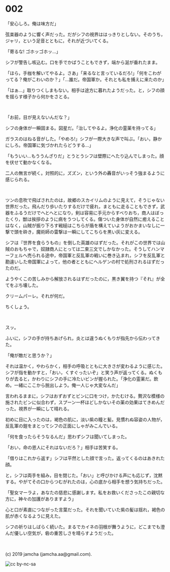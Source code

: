 

# 002

「安心しろ。俺は味方だ」

弦楽器のように響く声だった。だがシフの視界ははっきりとしない。そのうち，ジャリ，という足音とともに，それが近づいてくる。

「寄るな! ゴホッゴホッ…」

シフが警告し咳込む。口を手でかばうこともできず，端から涎が垂れたまま。

「ほら，手枷を解いてやるよ。さあ」「来るなと言っているだろ!」「何をこわがってる？俺がこわいのか？」「…誰だ。帝国軍か。それとも私を捕えに来たのか」

「はぁ…」取りつくしまもない。相手は途方に暮れたようだった。と，シフの顔を揺らす様子から何かをさとる。

<br>

「お前，目が見えないんだな？」

シフの身体が一瞬固まる。図星だ。「治してやるよ。浄化の霊薬を持ってる」

ガラスのはねる音がした。「やめろ!」シフが一際大きな声で叫ぶ。「おい，静かにしろ。帝国軍に気づかれたらどうする…」

「もういい…もううんざりだ」とうとうシフは壁際にへたり込んでしまった。顔を伏せて動かなくなる。

二人の無言が続く。対照的に，ズズン，という外の轟音がいっそう強まるように感じられる。

<br>

ツンの息吹で飛ばされたのは，故郷のスカイリムのように見えて，そうじゃない世界だった。飛んだり歩いたりするだけで疲れ，まともに走ることもできず，武器をふるうだけでへとへとになり，剣は容易に手元からすべりおち，商人はぼったくり，獣は挨拶のように病をうつしてくる。傷ついた身体が自然に癒えることはなく，山賊が振り下ろす戦槌はこちらが盾を構えていようがおかまいなしに一撃で頭を砕き，魔術師の雷撃は一瞬にしてこちらを黒い灰に変える。

シフは『世界を食らうもの』を倒した英雄のはずだった。それがこの世界では山賊のおもちゃで，奴隷商人にとっては二束三文でしかなかった。そうしてハンマーフェルへ売られる途中，帝国軍と反乱軍の戦いに巻き込まれ，シフを反乱軍と勘違いした帝国軍によって，他の者とともにヘルゲンの村で処刑されるはずだったのだ。

ようやくこの苦しみから解放されるはずだったのに，黒き翼を持つ『それ』が全てをぶち壊した。

クリームパーレ。それが何だ。

ちくしょう。

<br>

スッ。

ふいに，シフの手が持ちあげられ，炎とは違うぬくもりが指先から伝わってきた。

「俺が敵だと思うか？」

それは温かく，やわらかく，相手の呼吸とともに大きさが変わるように感じた。シフが指を動かすと，「おい，くすぐったいぞ」と笑う声が返ってくる。ぬくもりが去ると，かわりにシフの手に冷たいビンが握られた。「浄化の霊薬だ。飲め。一緒にここから脱出しよう。俺一人じゃ大変なんだ」

言われるままに，シフはおずおずとビンに口をつけ，かたむける。贅沢な模様の施されたビンに似合わず，スプーン一杯ほどしかないその薬の効果はてきめんだった。視界が一瞬にして晴れる。

初めに目に入ったのは，褐色の肌に，淡い紫の瞳と髪。見慣れぬ容姿の人物が，反乱軍の鎧をまとってシフの正面にしゃがみこんでいる。

「何を食ったらそうなるんだ」思わずシフは聞いてしまった。

「おい，命の恩人にそれはないだろ？」相手は苦笑する。

「借りはこれから返す」シフは平然とした顔で言った。返ってくるのはあきれた顔。

と，シフは両手を組み，目を閉じた。「おい」と呼びかける声にも応じず，沈黙する。やがてその口からつむがれたのは，心の底から相手を想う気持ちだった。

「聖女マーラよ，あなたの慈悲に感謝します。私をお救いくださったこの親切な方に，神々の加護がありますよう」

心と口が素直につながった言葉だった。それを聞いていた紫の髪は揺れ，褐色の肌が赤くなるように見えた。

シフの祈りはしばらく続いた。まるでカイネの羽根が舞うように，どこまでも澄んだ優しい空気が，砦の重苦しさを晴らすようだった。

<br>
<br>
(c) 2019 jamcha (jamcha.aa@gmail.com).

![cc by-nc-sa](https://i.creativecommons.org/l/by-nc-sa/4.0/88x31.png)

